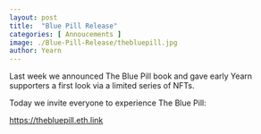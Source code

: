 ```yaml
---
layout: post
title:  "Blue Pill Release"
categories: [ Annoucements ]
image: ./Blue-Pill-Release/thebluepill.jpg
author: Yearn
---
```


Last week we announced The Blue Pill book and gave early Yearn supporters a first look via a limited series of NFTs.

Today we invite everyone to experience The Blue Pill:

https://thebluepill.eth.link
